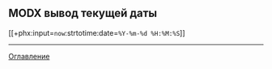 ## MODX вывод текущей даты

[[+phx:input=`now`:strtotime:date=`%Y-%m-%d %H:%M:%S`]]

---
[Оглавление](https://github.com/LexDonowan/DevTips/blob/main/ModxRecipes/README.md)
